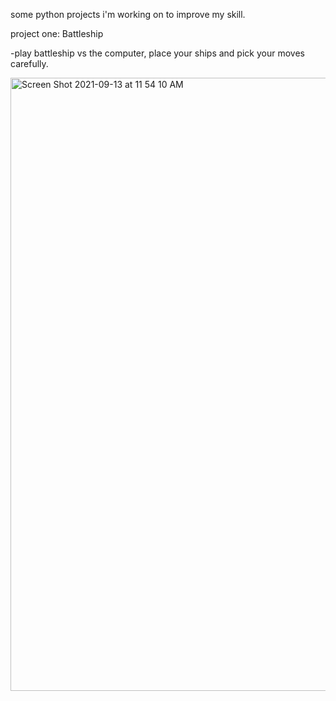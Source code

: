 some python projects i'm working on to improve my skill.



project one: Battleship

-play battleship vs the computer, place your ships and pick your moves carefully.

<img width="981" alt="Screen Shot 2021-09-13 at 11 54 10 AM" src="https://user-images.githubusercontent.com/17935336/133125455-03c1353a-f94d-4ec2-aeb9-86082e4d7801.png">


